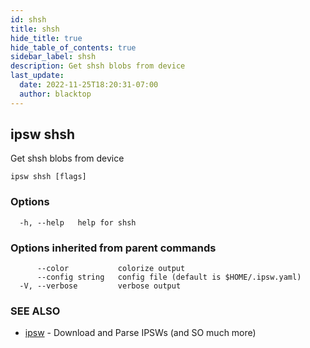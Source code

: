```yaml
---
id: shsh
title: shsh
hide_title: true
hide_table_of_contents: true
sidebar_label: shsh
description: Get shsh blobs from device
last_update:
  date: 2022-11-25T18:20:31-07:00
  author: blacktop
---
```

## ipsw shsh

Get shsh blobs from device

```
ipsw shsh [flags]
```

### Options

```
  -h, --help   help for shsh
```

### Options inherited from parent commands

```
      --color           colorize output
      --config string   config file (default is $HOME/.ipsw.yaml)
  -V, --verbose         verbose output
```

### SEE ALSO

* [ipsw](/docs/cli/ipsw)	 - Download and Parse IPSWs (and SO much more)

